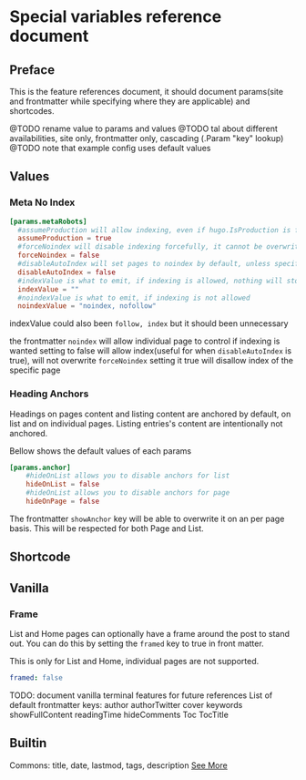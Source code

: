 # Special variables reference document
## Preface
This is the feature references document, it should document params(site and frontmatter while specifying where they are applicable) and shortcodes.

@TODO rename value to params and values
@TODO tal about different availabilities, site only, frontmatter only, cascading (.Param "key" lookup)
@TODO note that example config uses default values

## Values

### Meta No Index

```toml
[params.metaRobots]
  #assumeProduction will allow indexing, even if hugo.IsProduction is false
  assumeProduction = true
  #forceNoindex will disable indexing forcefully, it cannot be overwritten
  forceNoindex = false
  #disableAutoIndex will set pages to noindex by default, unless specified otherwise
  disableAutoIndex = false
  #indexValue is what to emit, if indexing is allowed, nothing will stop it from emitting entirely
  indexValue = ""
  #noindexValue is what to emit, if indexing is not allowed
  noindexValue = "noindex, nofollow"
```
indexValue could also been `follow, index` but it should been unnecessary

the frontmatter `noindex` will allow individual page to control if indexing is wanted
setting to false will allow index(useful for when `disableAutoIndex` is true), will not overwrite `forceNoindex`
setting it true will disallow index of the specific page

### Heading Anchors
Headings on pages content and listing content are anchored by default, on list and on individual pages. Listing entries's content are intentionally not anchored.

Bellow shows the default values of each params
```toml
[params.anchor]
    #hideOnList allows you to disable anchors for list
    hideOnList = false
    #hideOnList allows you to disable anchors for page
    hideOnPage = false
```

The frontmatter `showAnchor` key will be able to overwrite it on an per page basis. This will be respected for both Page and List.

## Shortcode

## Vanilla

### Frame
List and Home pages can optionally have a frame around the post to stand out. You can do this by setting the `framed` key to true in front matter.

This is only for List and Home, individual pages are not supported.
```yaml
framed: false
```

TODO: document vanilla terminal features for future references
List of default frontmatter keys:
author
authorTwitter
cover
keywords
showFullContent
readingTime
hideComments
Toc
TocTitle

## Builtin
Commons: title, date, lastmod, tags, description
[See More](https://gohugo.io/content-management/front-matter/#front-matter-cascade)
